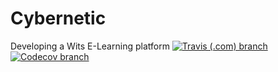 # Cybernetic
Developing a Wits E-Learning platform 
[![Travis (.com) branch](https://img.shields.io/travis/com/2105624/Cybernetic/new?label=BUILD%20NEW&style=for-the-badge)](https://travis-ci.com/github/2105624/Cybernetic)
 [![Codecov branch](https://img.shields.io/codecov/c/github/2105624/Cybernetic/master?label=CODECOV%20COVERAGE&style=for-the-badge)](https://app.codecov.io/gh/2105624/Cybernetic)
